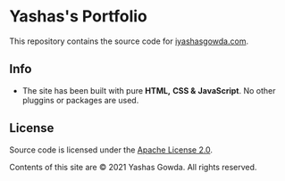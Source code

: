 # Yashas's Portfolio

This repository contains the source code for [iyashasgowda.com](https://iyashasgowda.com).

## Info

- The site has been built with pure **HTML,** **CSS &** **JavaScript**. No other pluggins or packages are used.

## License

Source code is licensed under the [Apache License 2.0](https://github.com/iyashasgowda/Portfolio/blob/master/LICENSE).

Contents of this site are © 2021 Yashas Gowda. All rights reserved.

